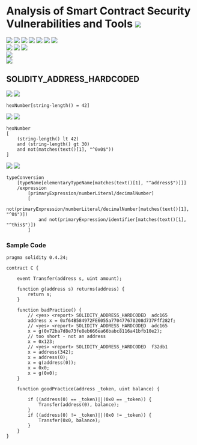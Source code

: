 # Analysis of Smart Contract Security Vulnerabilities and Tools ![](https://img.shields.io/badge/-Live-brightgreen)
![](https://img.shields.io/badge/Batch-20CYS-green) ![](https://img.shields.io/badge/Batch-UG21CYS-lightgreen) ![](https://img.shields.io/badge/Batch-PG21CYS-green) ![](https://img.shields.io/badge/Batch-UG22CYS-lightgreen) ![](https://img.shields.io/badge/Batch-PG21CYS-green) ![](https://img.shields.io/badge/Batch-PhD-darkgreen) ![](https://img.shields.io/badge/-B_RIG-darkgreen)<br/>   ![](https://img.shields.io/badge/BlockchainCourse-20CY712-green)  ![](https://img.shields.io/badge/-M.Tech_Dissertation-blue) ![](https://img.shields.io/badge/Focus-Smart_Contract_Security-yellow) <br/>
![](https://img.shields.io/badge/Blockchain-Ethereum-blue)   <br/> 
![](https://img.shields.io/badge/Language-Solidity-blue)

## SOLIDITY_ADDRESS_HARDCODED

![](https://img.shields.io/badge/Pattern_ID-adc165-gold) ![](https://img.shields.io/badge/Severity-1-brown) 

```
hexNumber[string-length() = 42]
```

![](https://img.shields.io/badge/Pattern_ID-b140cd-gold) ![](https://img.shields.io/badge/Severity-1-brown) 

```
hexNumber
[
    (string-length() lt 42)
    and (string-length() gt 30)
    and not(matches(text()[1], "^0x0$"))
]
```

![](https://img.shields.io/badge/Pattern_ID-f32db1-gold) ![](https://img.shields.io/badge/Severity-1-brown) 

```
typeConversion
	[typeName[elementaryTypeName[matches(text()[1], "^address$")]]]
	/expression
		[primaryExpression/numberLiteral/decimalNumber]
		[
			not(primaryExpression/numberLiteral/decimalNumber[matches(text()[1], "^0$")])
			and not(primaryExpression/identifier[matches(text()[1], "^this$")])
		]
```

### Sample Code

```
pragma solidity 0.4.24;

contract C {
    
    event Transfer(address s, uint amount);
    
    function g(address s) returns(address) {
        return s;
    }
    
    function badPractice() {
        // <yes> <report> SOLIDITY_ADDRESS_HARDCODED  adc165
        address x = 0xf64B584972FE6055a770477670208d737Fff282f;
        // <yes> <report> SOLIDITY_ADDRESS_HARDCODED  adc165
        x = g(0x72ba7d8e73fe8eb666ea66babc8116a41bfb10e2);
        // too short - not an address
        x = 0x123;
        // <yes> <report> SOLIDITY_ADDRESS_HARDCODED  f32db1
        x = address(342);
        x = address(0);        
        x = g(address(0));
        x = 0x0;
        x = g(0x0);
    }
    
    function goodPractice(address _token, uint balance) {

        if ((address(0) == _token)||(0x0 == _token)) {
            Transfer(address(0), balance);
        }
        if ((address(0) != _token)||(0x0 != _token)) {
            Transfer(0x0, balance);
        }      
    }
}
```
